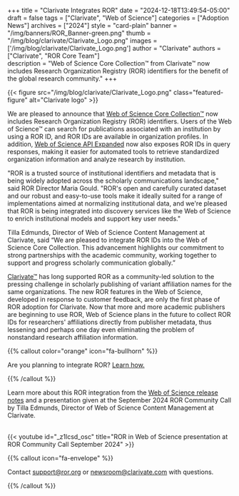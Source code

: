 +++ 
title = "Clarivate Integrates ROR" 
date = "2024-12-18T13:49:54-05:00"
draft = false 
tags = ["Clarivate", "Web of Science"] 
categories = ["Adoption News"] 
archives = ["2024"]
style = "card-plain" 
banner = "/img/banners/ROR_Banner-green.png" 
thumb = "/img/blog/clarivate/Clarivate_Logo.png" 
images = ['/img/blog/clarivate/Clarivate_Logo.png']
author = "Clarivate"
authors = ["Clarivate", "ROR Core Team"]  
description = "Web of Science Core Collection™ from Clarivate™ now includes Research Organization Registry (ROR) identifiers for the benefit of the global research community."
+++ 

{{< figure src="/img/blog/clarivate/Clarivate_Logo.png" class="featured-figure" alt="Clarivate logo" >}}


We are pleased to announce that [Web of Science Core Collection™](https://clarivate.com/academia-government/scientific-and-academic-research/research-discovery-and-referencing/web-of-science/web-of-science-core-collection/) now includes Research Organization Registry (ROR) identifiers. Users of the Web of Science™ can search for publications associated with an institution by using a ROR ID, and ROR IDs are available in organization profiles. In addition, [Web of Science API Expanded](https://developer.clarivate.com/apis/wos) now also exposes ROR IDs in query responses, making it easier for automated tools to retrieve standardized organization information and analyze research by institution. 

"ROR is a trusted source of institutional identifiers and metadata that is being widely adopted across the scholarly communications landscape," said ROR Director Maria Gould. "ROR's open and carefully curated dataset and our robust and easy-to-use tools make it ideally suited for a range of implementations aimed at normalizing institutional data, and we're pleased that ROR is being integrated into discovery services like the Web of Science to enrich institutional models and support key user needs."

Tilla Edmunds, Director of Web of Science Content Management at Clarivate, said “We are pleased to integrate ROR IDs into the Web of Science Core Collection. This advancement highlights our commitment to strong partnerships with the academic community, working together to support and progress scholarly communication globally.”

[Clarivate™](https://clarivate.com) has long supported ROR as a community-led solution to the pressing challenge in scholarly publishing of variant affiliation names for the same organizations. The new ROR features in the Web of Science, developed in response to customer feedback, are only the first phase of ROR adoption for Clarivate. Now that more and more academic publishers are beginning to use ROR, Web of Science plans in the future to collect ROR IDs for researchers' affiliations directly from publisher metadata, thus lessening and perhaps one day even eliminating the problem of nonstandard research affiliation information. 

{{% callout color="orange" icon="fa-bullhorn" %}} 

Are you planning to integrate ROR? [Learn how.](https://ror.readme.io/v2/docs/)

{{% /callout %}}

Learn more about this ROR integration from the [Web of Science release notes](https://clarivate.com/academia-government/release-notes/web-of-science/web-of-science-november-7-2024-release-notes/) and a presentation given at the September 2024 ROR Community Call by Tilla Edmunds, Director of Web of Science Content Management at Clarivate. <br /><br />

{{< youtube id="_z1lcsd_osc" title="ROR in Web of Science presentation at ROR Community Call September 2024" >}}<br />


{{% callout icon="fa-envelope" %}} 

Contact support@ror.org or newsroom@clarivate.com with questions.

{{% /callout %}} 


